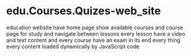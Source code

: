 # edu.Courses.Quizes-web_site
education website have home page show available courses and course page for study and navigate between lessons every lesson have a video and text content and every course have an exam  in its end every thing every content loaded dynamically by JavaScript code 
